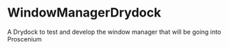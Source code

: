 # WindowManagerDrydock
A Drydock to test and develop the window manager that will be going into Proscenium
